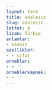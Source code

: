 ```yaml
---
layout: term
title: adalesiz
slug: adalesiz
letter: A
lisan: Türkçe
anlamlar:
- kassız
ozellikler:
- - sıfat
ornekler:
- - ''
orneklerkaynak:
- - ''
---
```

